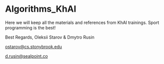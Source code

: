 Algorithms_KhAI
===============

Here we will keep all the materials and references from KhAI trainings. Sport programming is the best!

Best Regards,
Oleksii Starov & Dmytro Rusin

ostarov@cs.stonybrook.edu

d.rusin@sealpoint.co

